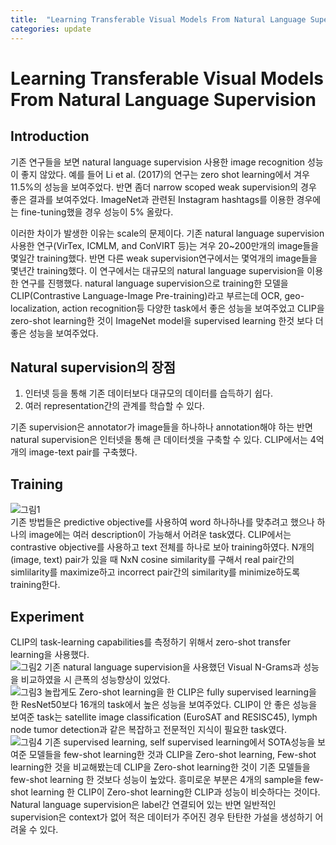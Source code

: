```yaml
---
title:  "Learning Transferable Visual Models From Natural Language Supervision"
categories: update
---
```


Learning Transferable Visual Models From Natural Language Supervision
===

Introduction
---

기존 연구들을 보면 natural language supervision 사용한 image recognition 성능이 좋지 않았다. 예를 들어 Li et al. (2017)의 연구는 zero shot learning에서 겨우 11.5%의 성능을 보여주었다. 반면 좀더 narrow scoped weak supervision의 경우 좋은 결과를 보여주었다. ImageNet과 관련된 Instagram hashtags를 이용한 경우에는 fine-tuning했을 경우 성능이 5% 올랐다.

 
이러한 차이가 발생한 이유는 scale의 문제이다. 기존 natural language supervision 사용한 연구(VirTex, ICMLM, and ConVIRT 등)는 겨우 20~200만개의 image들을 몇일간 training했다. 반면 다른 weak supervision연구에서는 몇억개의 image들을 몇년간 training했다. 이 연구에서는 대규모의 natural language supervision을 이용한 연구를 진행했다. natural language supervision으로 training한 모델을 CLIP(Contrastive Language-Image Pre-training)라고 부르는데 OCR, geo-localization, action recognition등 다양한 task에서 좋은 성능을 보여주었고 CLIP을 zero-shot learning한 것이 ImageNet model을 supervised learning 한것 보다 더 좋은 성능을 보여주었다.

Natural supervision의 장점
---

1. 인터넷 등을 통해 기존 데이터보다 대규모의 데이터를 습득하기 쉽다.
2. 여러 representation간의 관계를 학습할 수 있다.

기존 supervision은 annotator가 image들을 하나하나 annotation해야 하는 반면 natural supervision은 인터넷을 통해 큰 데이터셋을 구축할 수 있다. CLIP에서는 4억개의 image-text pair를 구축했다. 

Training
---
![그림1](https://user-images.githubusercontent.com/46548053/110911131-a219f100-8355-11eb-9a49-0570e75707b9.png)  
기존 방법들은 predictive objective를 사용하여 word 하나하나를 맞추려고 했으나 하나의 image에는 여러 description이 가능해서 어려운 task였다. CLIP에서는 contrastive objective를 사용하고 text 전체를 하나로 보아 training하였다.
N개의 (image, text) pair가 있을 때 NxN cosine similarity를 구해서 real pair간의 simlilarity를 maximize하고 incorrect pair간의 similarity를 minimize하도록 training한다.

Experiment
---

CLIP의 task-learning capabilities를 측정하기 위해서 zero-shot transfer learning을 사용했다.  
![그림2](https://user-images.githubusercontent.com/46548053/110911162-ae05b300-8355-11eb-87a1-e1bd5b9a140e.png)
기존 natural language supervision을 사용했던 Visual N-Grams과 성능을 비교하였을 시 큰폭의 성능향상이 있었다.   
![그림3](https://user-images.githubusercontent.com/46548053/110911168-af36e000-8355-11eb-9e4e-9bc8d8ac9bca.png)
놀랍게도 Zero-shot learning을 한 CLIP은 fully supervised learning을 한 ResNet50보다 16개의 task에서 높은 성능을 보여주었다. CLIP이 안 좋은 성능을 보여준 task는 satellite image classification (EuroSAT and RESISC45), lymph node tumor detection과 같은 복잡하고 전문적인 지식이 필요한 task였다.  
![그림4](https://user-images.githubusercontent.com/46548053/110911172-b0680d00-8355-11eb-8d3f-a2c170d9bc63.png)
기존 supervised learning, self supervised learning에서 SOTA성능을 보여준 모델들을 few-shot learning한 것과 CLIP을 Zero-shot learning, Few-shot learning한 것을 비교해봤는데 CLIP을 Zero-shot learning한 것이 기존 모델들을 few-shot learning 한 것보다 성능이 높았다. 흥미로운 부분은 4개의 sample을 few-shot learning 한 CLIP이 Zero-shot learning한 CLIP과 성능이 비슷하다는 것이다. Natural language supervision은 label간 연결되어 있는 반면 일반적인 supervision은 context가 없어 적은 데이터가 주어진 경우 탄탄한 가설을 생성하기 어려울 수 있다.
